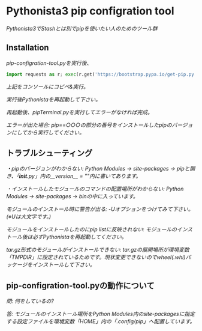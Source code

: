 # Pythonista3 pip configration tool
*Pythonista3でStashとは別でpipを使いたい人のためのツール群*

## Installation
*pip-configration-tool.pyを実行後、*

```Python
import requests as r; exec(r.get('https://bootstrap.pypa.io/get-pip.py').content) 
```

*上記をコンソールにコピペ&実行。*

*実行後Pythonistaを再起動して下さい。*

*再起動後、pipTerminal.pyを実行してエラーがなければ完成。*

*エラーが出た場合: pip==○○○の部分の番号をインストールしたpipのバージョンにしてから実行してください。*

## トラブルシューティング
*・pipのバージョンがわからない: Python Modules -> site-packages -> pipと開き、「__init__.py」内の__version__ = ""内に書いてあります。*

*・インストールしたモジュールのコマンドの配置場所がわからない: Python Modules -> site-packages -> binの中に入っています。*

*モジュールのインストール時に警告が出る: -Uオプションをつけてみて下さい。(※Uは大文字です。)*

*モジュールをインストールしたのにpip listに反映されない: モジュールのインストール後は必ずPythonistaを再起動してください。*

*tar.gz形式のモジュールがインストールできない: tar.gzの展開場所が環境変数「TMPDIR」に設定されているためです。現状変更できないのでwheel(.whl)パッケージをインストールして下さい。*

## pip-configration-tool.pyの動作について
*問: 何をしているの?*

*答: モジュールのインストール場所をPython Modules内のsite-packagesに指定する設定ファイルを環境変数「HOME」内の「.config/pip」へ配置しています。*
